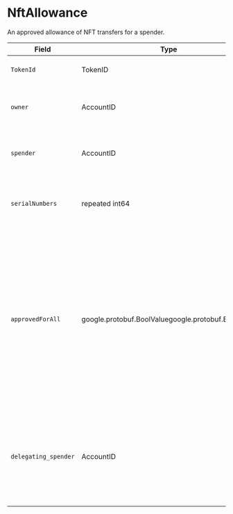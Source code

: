 # NftAllowance

An approved allowance of NFT transfers for a spender.

| Field                | Type                                               | Description                                                                                                                                                                                                                                                                       |
| -------------------- | -------------------------------------------------- | --------------------------------------------------------------------------------------------------------------------------------------------------------------------------------------------------------------------------------------------------------------------------------- |
| `TokenId`            | TokenID                                            | The token that the allowance pertains to                                                                                                                                                                                                                                          |
| `owner`              | AccountID                                          | The account ID of the hbar owner (ie. the grantor of the allowance)                                                                                                                                                                                                               |
| `spender`            | AccountID                                          | The account ID of the spender of the hbar allowance                                                                                                                                                                                                                               |
| `serialNumbers`      | repeated int64                                     | The list of serial numbers that the spender is permitted to transfer                                                                                                                                                                                                              |
| `approvedForAll`     | google.protobuf.BoolValuegoogle.protobuf.BoolValue | If true, the spender has access to all of the account owner's NFT instances (currently \*\*\*\* owned and any in the future). If this field is set to true the serialNumbers field should be empty. If this field is set to true the serialNumbers field should be empty. |
| `delegating_spender` | AccountID                                          | The account ID of the spender who is granted approvedForAll allowance and granting approval on an NFT serial to another spender.                                                                                                                                                  |

####
